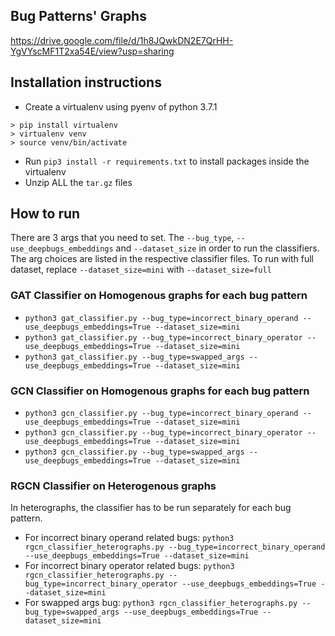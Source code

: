 ## Bug Patterns' Graphs
https://drive.google.com/file/d/1h8JQwkDN2E7QrHH-YgVYscMF1T2xa54E/view?usp=sharing 

## Installation instructions

- Create a virtualenv using pyenv of python 3.7.1
```
> pip install virtualenv
> virtualenv venv
> source venv/bin/activate
```
- Run `pip3 install -r requirements.txt` to install packages inside the virtualenv
- Unzip ALL the `tar.gz` files

## How to run

There are 3 args that you need to set. The `--bug_type`, `--use_deepbugs_embeddings` and `--dataset_size` in order to run the classifiers. The arg choices are listed in the respective classifier files. To run with full dataset, replace `--dataset_size=mini` with `--dataset_size=full`

### GAT Classifier on Homogenous graphs for each bug pattern
- `python3 gat_classifier.py --bug_type=incorrect_binary_operand --use_deepbugs_embeddings=True --dataset_size=mini`
- `python3 gat_classifier.py --bug_type=incorrect_binary_operator --use_deepbugs_embeddings=True --dataset_size=mini`
- `python3 gat_classifier.py --bug_type=swapped_args --use_deepbugs_embeddings=True --dataset_size=mini`

### GCN Classifier on Homogenous graphs for each bug pattern
- `python3 gcn_classifier.py --bug_type=incorrect_binary_operand --use_deepbugs_embeddings=True --dataset_size=mini`
- `python3 gcn_classifier.py --bug_type=incorrect_binary_operator --use_deepbugs_embeddings=True --dataset_size=mini`
- `python3 gcn_classifier.py --bug_type=swapped_args --use_deepbugs_embeddings=True --dataset_size=mini`

### RGCN Classifier on Heterogenous graphs
In heterographs, the classifier has to be run separately for each bug pattern.
- For incorrect binary operand related bugs: `python3 rgcn_classifier_heterographs.py --bug_type=incorrect_binary_operand --use_deepbugs_embeddings=True --dataset_size=mini`
- For incorrect binary operator related bugs: `python3 rgcn_classifier_heterographs.py --bug_type=incorrect_binary_operator --use_deepbugs_embeddings=True --dataset_size=mini`
- For swapped args bug: `python3 rgcn_classifier_heterographs.py --bug_type=swapped_args --use_deepbugs_embeddings=True --dataset_size=mini`
